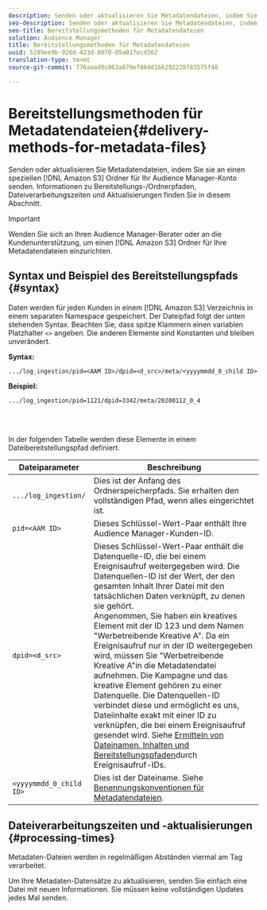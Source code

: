 ```yaml
---
description: Senden oder aktualisieren Sie Metadatendateien, indem Sie sie an einen speziellen Amazon S3-Ordner für Ihr Audience Manager-Konto senden. Informationen zu Bereitstellungs-/Ordnerpfaden, Dateiverarbeitungszeiten und Aktualisierungen finden Sie in diesem Abschnitt.
seo-description: Senden oder aktualisieren Sie Metadatendateien, indem Sie sie an einen speziellen Amazon S3-Ordner für Ihr Audience Manager-Konto senden. Informationen zu Bereitstellungs-/Ordnerpfaden, Dateiverarbeitungszeiten und Aktualisierungen finden Sie in diesem Abschnitt.
seo-title: Bereitstellungsmethoden für Metadatendateien
solution: Audience Manager
title: Bereitstellungsmethoden für Metadatendateien
uuid: 5199ee9b-920d-423d-8070-05a017ecd562
translation-type: tm+mt
source-git-commit: 776aaad0c063a870ef804d166292228f83575f48

---
```



# Bereitstellungsmethoden für Metadatendateien{#delivery-methods-for-metadata-files}

Senden oder aktualisieren Sie Metadatendateien, indem Sie sie an einen speziellen [!DNL Amazon S3] Ordner für Ihr Audience Manager-Konto senden. Informationen zu Bereitstellungs-/Ordnerpfaden, Dateiverarbeitungszeiten und Aktualisierungen finden Sie in diesem Abschnitt.

>[!IMPORTANT]
>
> Wenden Sie sich an Ihren Audience Manager-Berater oder an die Kundenunterstützung, um einen [!DNL Amazon S3] Ordner für Ihre Metadatendateien einzurichten.

## Syntax und Beispiel des Bereitstellungspfads {#syntax}

Daten werden für jeden Kunden in einem [!DNL Amazon S3] Verzeichnis in einem separaten Namespace gespeichert. Der Dateipfad folgt der unten stehenden Syntax. Beachten Sie, dass spitze Klammern einen variablen Platzhalter `<>` angeben. Die anderen Elemente sind Konstanten und bleiben unverändert.

**Syntax:**

```
.../log_ingestion/pid=<AAM ID>/dpid=<d_src>/meta/<yyyymmdd_0_child ID>
```

**Beispiel:**

```
.../log_ingestion/pid=1121/dpid=3342/meta/20200112_0_4
```

<br> 

In der folgenden Tabelle werden diese Elemente in einem Dateibereitstellungspfad definiert.


| Dateiparameter | Beschreibung |
---------|----------|
| `.../log_ingestion/` | Dies ist der Anfang des Ordnerspeicherpfads. Sie erhalten den vollständigen Pfad, wenn alles eingerichtet ist. |
| `pid=<AAM ID>` | Dieses Schlüssel-Wert-Paar enthält Ihre Audience Manager-Kunden-ID. |
| `dpid=<d_src>` | Dieses Schlüssel-Wert-Paar enthält die Datenquelle-ID, die bei einem Ereignisaufruf weitergegeben wird. Die Datenquellen-ID ist der Wert, der den gesamten Inhalt Ihrer Datei mit den tatsächlichen Daten verknüpft, zu denen sie gehört. </br> Angenommen, Sie haben ein kreatives Element mit der ID 123 und dem Namen &quot;Werbetreibende Kreative A&quot;. Da ein Ereignisaufruf nur in der ID weitergegeben wird, müssen Sie &quot;Werbetreibende Kreative A&quot;in die Metadatendatei aufnehmen. Die Kampagne und das kreative Element gehören zu einer Datenquelle. Die Datenquellen-ID verbindet diese und ermöglicht es uns, Dateiinhalte exakt mit einer ID zu verknüpfen, die bei einem Ereignisaufruf gesendet wird. Siehe [Ermitteln von Dateinamen, Inhalten und Bereitstellungspfaden](/help/using/reporting/audience-optimization-reports/metadata-files-intro/metadata-file-overview.md#how-ids-shape-filenames)durch Ereignisaufruf-IDs. |
| `<yyyymmdd_0_child ID>` | Dies ist der Dateiname. Siehe [Benennungskonventionen für Metadatendateien](/help/using/reporting/audience-optimization-reports/metadata-files-intro/metadata-file-names.md). |

## Dateiverarbeitungszeiten und -aktualisierungen {#processing-times}

Metadaten-Dateien werden in regelmäßigen Abständen viermal am Tag verarbeitet.

Um Ihre Metadaten-Datensätze zu aktualisieren, senden Sie einfach eine Datei mit neuen Informationen. Sie müssen keine vollständigen Updates jedes Mal senden.

